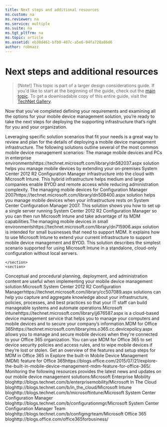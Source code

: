 ```yaml
---
title: Next steps and additional resources
ms.custom: na
ms.reviewer: na
ms.service: multiple
ms.suite: na
ms.tgt_pltfrm: na
ms.topic: article
ms.assetid: eb38d461-bfb0-407c-a5e6-94fa728a86d6
author: robmazz
---
```

# Next steps and additional resources

>[Note!]
>This topic is part of a larger design considerations guide. If you'd like to start at the beginning of the guide, check out the [main topic](mdm-design-considerations-guide.md). To get a downloadable copy of this entire guide, visit the [TechNet Gallery](https://gallery.technet.microsoft.com/Mobile-Device-Management-7d401582).

Now that you’ve completed defining your requirements and examining all the options for your mobile device management solution, you’re ready to take the next steps for deploying the supporting infrastructure that’s right for you and your organization.</para>
    </introduction>
    <section>
        <title>Mobile device management solutions 
</title>
        <content>
            <para>Leveraging specific solution scenarios that fit your needs is a great way to review and plan for the details of deploying a mobile device management infrastructure. The following solutions outline several of the most common mobile device management scenarios: 
</para>
        <list class="bullet"><listItem><para>The <externalLink target="_blank"><linkText>manage mobile devices and PCs in enterprise environments</linkText><linkUri>https://technet.microsoft.com/library/dn582037.aspx</linkUri></externalLink> solution helps you manage mobile devices by extending your on-premises <token>System Center 2012 R2 Configuration Manager</token> infrastructure into the cloud with <token>Microsoft Intune</token>. This hybrid infrastructure helps medium and large companies enable BYOD and remote access while reducing administration complexity. 
</para></listItem><listItem><para>The <externalLink target="_blank"><linkText>managing mobile devices for Configuration Manager 2007</linkText><linkUri>https://technet.microsoft.com/library/dn508400.aspx</linkUri></externalLink> solution helps you manage mobile devices when your infrastructure rests on <token>System Center Configuration Manager 2007</token>. This solution shows you how to set up a single server running <token>System Center 2012 R2 Configuration Manager</token> so you can then run <token>Microsoft Intune</token> and take advantage of its MDM capabilities.</para></listItem><listItem><para>The <externalLink target="_blank"><linkText>managing mobile devices in small environments</linkText><linkUri>https://technet.microsoft.com/library/dn715906.aspx</linkUri></externalLink> solution is intended for small businesses that need to support MDM. It explains how to use <token>Microsoft Intune</token> to extend your current infrastructure to support mobile device management and BYOD. This solution describes the simplest scenario supported for using <token>Microsoft Intune</token> in a standalone, cloud-only configuration without local servers.</para></listItem></list></content>
        
    </section>
    <section>
<title>Mobile device management documentation</title><content><para>Conceptual and procedural planning, deployment, and administration content are useful when implementing your mobile device management solution:</para><list class="bullet"><listItem><para><externalLink target="_blank"><linkText>Microsoft System Center 2012 R2 Configuration Manager</linkText><linkUri>https://technet.microsoft.com/library/cc507089.aspx</linkUri></externalLink> solutions can help you capture and aggregate knowledge about your infrastructure, policies, processes, and best practices so that your IT staff can build manageable systems and automate operations.</para></listItem><listItem><para><externalLink target="_blank"><linkText>Microsoft Intune</linkText><linkUri>https://technet.microsoft.com/library/jj676587.aspx</linkUri></externalLink> is a cloud-based device management service that helps you to manage your computers and mobile devices and to secure your company’s information.</para></listItem><listItem><para><externalLink><linkText>MDM for Office 365</linkText><linkUri>https://technet.microsoft.com/library/ms.o365.cc.devicepolicy.aspx</linkUri></externalLink> allows you to manage and secure mobile devices when they're connected to your <token>Office 365</token> organization. You can use <token>MDM for Office 365</token> to set device security policies and access rules, and to wipe mobile devices if they’re lost or stolen. Get an overview of the features and setup steps for MDM in Office 365 in <externalLink><linkText>Explore the built-in Mobile Device Management (MDM) feature for Office 365</linkText><linkUri>https://blogs.office.com/2015/07/21/explore-the-built-in-mobile-device-management-mdm-feature-for-office-365/</linkUri></externalLink>.</para></listItem></list></content>
</section><section>
<title>Mobile device management resources</title><content><para>Monitoring the following resources provides the latest news and updates on our mobile device management solutions:</para><list class="bullet"><listItem><para><token>Microsoft</token> Enterprise Mobility <externalLink target="_blank"><linkText>blog</linkText><linkUri>http://blogs.technet.com/b/enterprisemobility/</linkUri></externalLink></para></listItem><listItem><para><token>Microsoft</token> In The Cloud <externalLink target="_blank"><linkText>blog</linkText><linkUri>http://blogs.technet.com/b/in_the_cloud/</linkUri></externalLink></para></listItem><listItem><para><token>Microsoft Intune</token> <externalLink target="_blank"><linkText>blog</linkText><linkUri>http://blogs.technet.com/b/microsoftintune/</linkUri></externalLink></para></listItem><listItem><para><token>Microsoft</token> System Center Configuration Manager <externalLink target="_blank"><linkText>blog</linkText><linkUri>http://blogs.technet.com/b/configurationmgr/</linkUri></externalLink></para></listItem><listItem><para><token>Microsoft</token> System Center Configuration Manager Team <externalLink target="_blank"><linkText>blog</linkText><linkUri>http://blogs.technet.com/b/configmgrteam/</linkUri></externalLink></para></listItem><listItem><para><token>Microsoft</token> <token>Office 365</token> <externalLink target="_blank"><linkText>blog</linkText><linkUri>http://blogs.office.com/office365forbusiness/</linkUri></externalLink></para></listItem></list></content>
</section><relatedTopics/>
</developerConceptualDocument>
